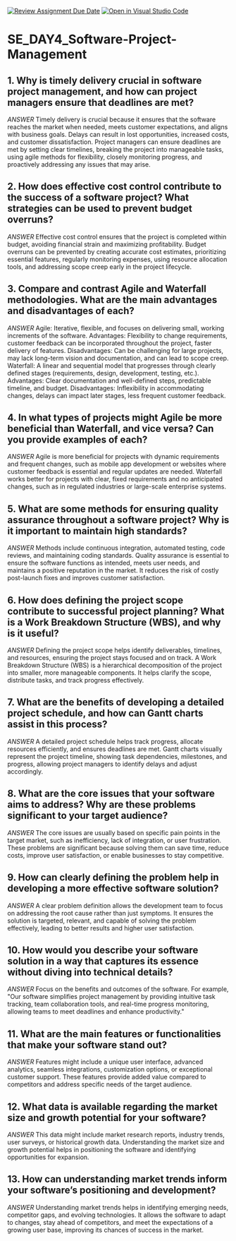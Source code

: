 [![Review Assignment Due Date](https://classroom.github.com/assets/deadline-readme-button-22041afd0340ce965d47ae6ef1cefeee28c7c493a6346c4f15d667ab976d596c.svg)](https://classroom.github.com/a/9pw6JKcu)
[![Open in Visual Studio Code](https://classroom.github.com/assets/open-in-vscode-2e0aaae1b6195c2367325f4f02e2d04e9abb55f0b24a779b69b11b9e10269abc.svg)](https://classroom.github.com/online_ide?assignment_repo_id=17619300&assignment_repo_type=AssignmentRepo)
# SE_DAY4_Software-Project-Management
## 1. Why is timely delivery crucial in software project management, and how can project managers ensure that deadlines are met?
*ANSWER*
Timely delivery is crucial because it ensures that the software reaches the market when needed, meets customer expectations, and aligns with business goals. Delays can result in lost opportunities, increased costs, and customer dissatisfaction. Project managers can ensure deadlines are met by setting clear timelines, breaking the project into manageable tasks, using agile methods for flexibility, closely monitoring progress, and proactively addressing any issues that may arise.
## 2. How does effective cost control contribute to the success of a software project? What strategies can be used to prevent budget overruns?
*ANSWER*
Effective cost control ensures that the project is completed within budget, avoiding financial strain and maximizing profitability. Budget overruns can be prevented by creating accurate cost estimates, prioritizing essential features, regularly monitoring expenses, using resource allocation tools, and addressing scope creep early in the project lifecycle.


## 3. Compare and contrast Agile and Waterfall methodologies. What are the main advantages and disadvantages of each?
*ANSWER*
Agile: Iterative, flexible, and focuses on delivering small, working increments of the software.
Advantages: Flexibility to change requirements, customer feedback can be incorporated throughout the project, faster delivery of features.
Disadvantages: Can be challenging for large projects, may lack long-term vision and documentation, and can lead to scope creep.
Waterfall: A linear and sequential model that progresses through clearly defined stages (requirements, design, development, testing, etc.).
Advantages: Clear documentation and well-defined steps, predictable timeline, and budget.
Disadvantages: Inflexibility in accommodating changes, delays can impact later stages, less frequent customer feedback.
## 4. In what types of projects might Agile be more beneficial than Waterfall, and vice versa? Can you provide examples of each?
*ANSWER*
Agile is more beneficial for projects with dynamic requirements and frequent changes, such as mobile app development or websites where customer feedback is essential and regular updates are needed.
Waterfall works better for projects with clear, fixed requirements and no anticipated changes, such as in regulated industries or large-scale enterprise systems.
## 5. What are some methods for ensuring quality assurance throughout a software project? Why is it important to maintain high standards?
*ANSWER*
Methods include continuous integration, automated testing, code reviews, and maintaining coding standards. Quality assurance is essential to ensure the software functions as intended, meets user needs, and maintains a positive reputation in the market. 
It reduces the risk of costly post-launch fixes and improves customer satisfaction.

## 6. How does defining the project scope contribute to successful project planning? What is a Work Breakdown Structure (WBS), and why is it useful?
*ANSWER*
Defining the project scope helps identify deliverables, timelines, and resources, ensuring the project stays focused and on track. 
A Work Breakdown Structure (WBS) is a hierarchical decomposition of the project into smaller, more manageable components. It helps clarify the scope, distribute tasks, and track progress effectively.

## 7. What are the benefits of developing a detailed project schedule, and how can Gantt charts assist in this process?
*ANSWER*
A detailed project schedule helps track progress, allocate resources efficiently, and ensures deadlines are met. 
Gantt charts visually represent the project timeline, showing task dependencies, milestones, and progress, allowing project managers to identify delays and adjust accordingly.
## 8. What are the core issues that your software aims to address? Why are these problems significant to your target audience?
*ANSWER*
The core issues are usually based on specific pain points in the target market, such as inefficiency, lack of integration, or user frustration. 
These problems are significant because solving them can save time, reduce costs, improve user satisfaction, or enable businesses to stay competitive.
## 9. How can clearly defining the problem help in developing a more effective software solution?
*ANSWER*
A clear problem definition allows the development team to focus on addressing the root cause rather than just symptoms. It ensures the solution is targeted, relevant, and capable of solving the problem effectively, leading to better results and higher user satisfaction.
## 10. How would you describe your software solution in a way that captures its essence without diving into technical details?
*ANSWER*
Focus on the benefits and outcomes of the software. For example, "Our software simplifies project management by providing intuitive task tracking, team collaboration tools, and real-time progress monitoring, allowing teams to meet deadlines and enhance productivity."
## 11. What are the main features or functionalities that make your software stand out?
*ANSWER*
Features might include a unique user interface, advanced analytics, seamless integrations, customization options, or exceptional customer support. These features provide added value compared to competitors and address specific needs of the target audience.

## 12. What data is available regarding the market size and growth potential for your software?
*ANSWER*
This data might include market research reports, industry trends, user surveys, or historical growth data. Understanding the market size and growth potential helps in positioning the software and identifying opportunities for expansion.
## 13. How can understanding market trends inform your software’s positioning and development?
*ANSWER*
Understanding market trends helps in identifying emerging needs, competitor gaps, and evolving technologies. It allows the software to adapt to changes, stay ahead of competitors, and meet the expectations of a growing user base, improving its chances of success in the market.
